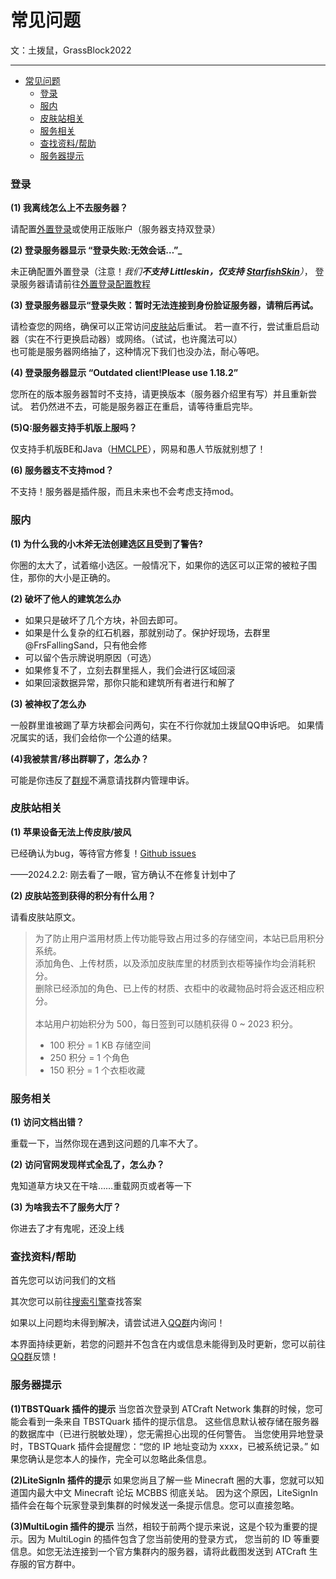 # 常见问题

文：土拨鼠，GrassBlock2022

-----
<!-- TOC -->
* [常见问题](#常见问题)
    * [登录](#登录)
    * [服内](#服内)
    * [皮肤站相关](#皮肤站相关)
    * [服务相关](#服务相关)
    * [查找资料/帮助](#查找资料帮助)
    * [服务器提示](#服务器提示)
<!-- TOC -->

### 登录
**(1) 我离线怎么上不去服务器？&#x20;**

请配置[外置登录](course/auth/launcher-config.md)或使用正版账户（服务器支持双登录）

**(2) 登录服务器显示 “登录失败:无效会话…”_ &#x20;**

未正确配置外置登录（注意！_我们**不支持 Littleskin，仅支持**_ 
[_**StarfishSkin**_](https://skin.tbstmc.xyz)_）_，
登录服务器请请前往[外置登录配置教程](course/auth/launcher-config.md)

**(3) 登录服务器显示“登录失败：暂时无法连接到身份脸证服务器，请稍后再试。**

请检查您的网络，确保可以正常访问[皮肤站](https://skin.tbstmc.xyz)后重试。
若一直不行，尝试重启启动器（实在不行更换启动器）或网络。（试试，也许魔法可以）<br/>
也可能是服务器网络抽了，这种情况下我们也没办法，耐心等吧。

**(4) 登录服务器显示 “Outdated client!Please use 1.18.2”**

您所在的版本服务器暂时不支持，请更换版本（服务器介绍里有写）并且重新尝试。
若仍然进不去，可能是服务器正在重启，请等待重启完毕。

**(5)Q:服务器支持手机版上服吗？**

仅支持手机版BE和Java（[HMCLPE](https://github.com/huanghongxun/HMCL-PE)），网易和愚人节版就别想了！

**(6) 服务器支不支持mod？**

不支持！服务器是插件服，而且未来也不会考虑支持mod。

### 服内

**(1) 为什么我的小木斧无法创建选区且受到了警告?**

你圈的太大了，试着缩小选区。一般情况下，如果你的选区可以正常的被粒子围住，那你的大小是正确的。

**(2) 破坏了他人的建筑怎么办**
* 如果只是破坏了几个方块，补回去即可。
* 如果是什么复杂的红石机器，那就别动了。保护好现场，去群里@FrsFallingSand，只有他会修
* 可以留个告示牌说明原因（可选）
* 如果修复不了，立刻去群里摇人，我们会进行区域回滚
* 如果回滚数据异常，那你只能和建筑所有者进行和解了

**(3) 被神权了怎么办**

一般群里谁被踢了草方块都会问两句，实在不行你就加土拨鼠QQ申诉吧。
如果情况属实的话，我们会给你一个公道的结果。

**(4)我被禁言/移出群聊了，怎么办？**

可能是你违反了[群规](server/rule/server-rules.md)不满意请找群内管理申诉。

### 皮肤站相关

**(1) 苹果设备无法上传皮肤/披风**

已经确认为bug，等待官方修复！[Github issues](https://github.com/bs-community/blessing-skin-server/issues/509)

——2024.2.2: 刚去看了一眼，官方确认不在修复计划中了

**(2) 皮肤站签到获得的积分有什么用？**

请看皮肤站原文。

> 为了防止用户滥用材质上传功能导致占用过多的存储空间，本站已启用积分系统。\
> 添加角色、上传材质，以及添加皮肤库里的材质到衣柜等操作均会消耗积分。\
> 删除已经添加的角色、已上传的材质、衣柜中的收藏物品时将会返还相应积分。\
> \
> 本站用户初始积分为 500，每日签到可以随机获得 0 \~ 2023 积分。
>
> * 100 积分 = 1 KB 存储空间
> * 250 积分 = 1 个角色
> * 150 积分 = 1 个衣柜收藏

### 服务相关

**(1) 访问文档出错？**

重载一下，当然你现在遇到这问题的几率不大了。

**(2) 访问官网发现样式全乱了，怎么办？**

鬼知道草方块又在干啥……重载网页或者等一下

**(3) 为啥我去不了服务大厅？**

你进去了才有鬼呢，还没上线

### 查找资料/帮助

首先您可以访问我们的文档

其次您可以前往[搜索引擎](https://baidu.com)查找答案

如果以上问题均未得到解决，请尝试进入[QQ群](https://jq.qq.com/?\_wv=1027\&k=ToOzeOPU)内询问！

本界面持续更新，若您的问题并不包含在内或信息未能得到及时更新，您可以前往[QQ群](https://jq.qq.com/?\_wv=1027\&k=ToOzeOPU)反馈！

### 服务器提示
**(1)TBSTQuark 插件的提示**
当您首次登录到 ATCraft Network 集群的时候，您可能会看到一条来自 TBSTQuark 插件的提示信息。
这些信息默认被存储在服务器的数据库中（已进行脱敏处理），您无需担心出现的任何警告。
当您使用异地登录时，TBSTQuark 插件会提醒您：“您的 IP 地址变动为 xxxx，已被系统记录。”
如果您确认是您本人的操作，完全可以忽略此条信息。

**(2)LiteSignIn 插件的提示**
如果您尚且了解一些 Minecraft 圈的大事，您就可以知道国内最大中文 Minecraft 论坛 MCBBS 彻底关站。
因为这个原因，LiteSignIn 插件会在每个玩家登录到集群的时候发送一条提示信息。您可以直接忽略。

**(3)MultiLogin 插件的提示**
当然，相较于前两个提示来说，这是个较为重要的提示。因为 MultiLogin 的插件包含了您当前使用的登录方式，
您当前的 ID 等重要信息。如您无法连接到一个官方集群内的服务器，请将此截图发送到 ATCraft 生存服的官方群中。